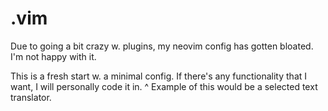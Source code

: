 
# .vim

Due to going a bit crazy w. plugins, my neovim config has gotten bloated. 
I'm not happy with it. 

This is a fresh start w. a minimal config. 
If there's any functionality that I want, I will personally code it in. 
^ Example of this would be a selected text translator. 
